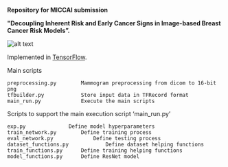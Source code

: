**Repository for MICCAI submission**

**"Decoupling Inherent Risk and Early Cancer Signs in Image-based Breast Cancer Risk Models”.** 

![alt text](https://github.com/yueliukth/decoupling_breast_cancer/main_plot.png?raw=true)

Implemented in [TensorFlow](https://www.tensorflow.org/).

Main scripts

	preprocessing.py		Mammogram preprocessing from dicom to 16-bit png
	tfbuilder.py 			Store input data in TFRecord format
	main_run.py 			Execute the main scripts 

Scripts to support the main execution script ‘main_run.py’

	exp.py 				Define model hyperparameters 
	train_network.py		Define training process
	eval_network.py		        Define testing process
	dataset_functions.py	        Define dataset helping functions
	train_functions.py		Define training helping functions
	model_functions.py		Define ResNet model
